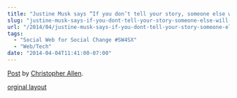 ```yaml
---
title: "Justine Musk says “If you don’t tell your story, someone else will tell it for you.”"
slug: "justine-musk-says-if-you-dont-tell-your-story-someone-else-will-tell-it-for-you"
url: "/2014/04/justine-musk-says-if-you-dont-tell-your-story-someone-else-will-tell-it-for-you.html"
tags:
  - "Social Web for Social Change #SW4SX"
  - "Web/Tech"
date: "2014-04-04T11:41:00-07:00"
---
```

<div id="fb-root"></div> <script>(function(d, s, id) { var js, fjs = d.getElementsByTagName(s)[0]; if (d.getElementById(id)) return; js = d.createElement(s); js.id = id; js.src = "//connect.facebook.net/en_US/all.js#xfbml=1"; fjs.parentNode.insertBefore(js, fjs); }(document, 'script', 'facebook-jssdk'));</script>
<div class="fb-post" data-href="https://www.facebook.com/ChristopherRayAllen/posts/10152330716405540" data-width="600"><div class="fb-xfbml-parse-ignore"><a href="https://www.facebook.com/ChristopherRayAllen/posts/10152330716405540">Post</a> by <a href="https://www.facebook.com/ChristopherRayAllen">Christopher Allen</a>.</div></div>
<p class="previous"><a href="/previous/2014/04/justine-musk-says-if-you-dont-tell-your-story-someone-else-will-tell-it-for-you.html" rel="syndication">orginal layout</a></p>
